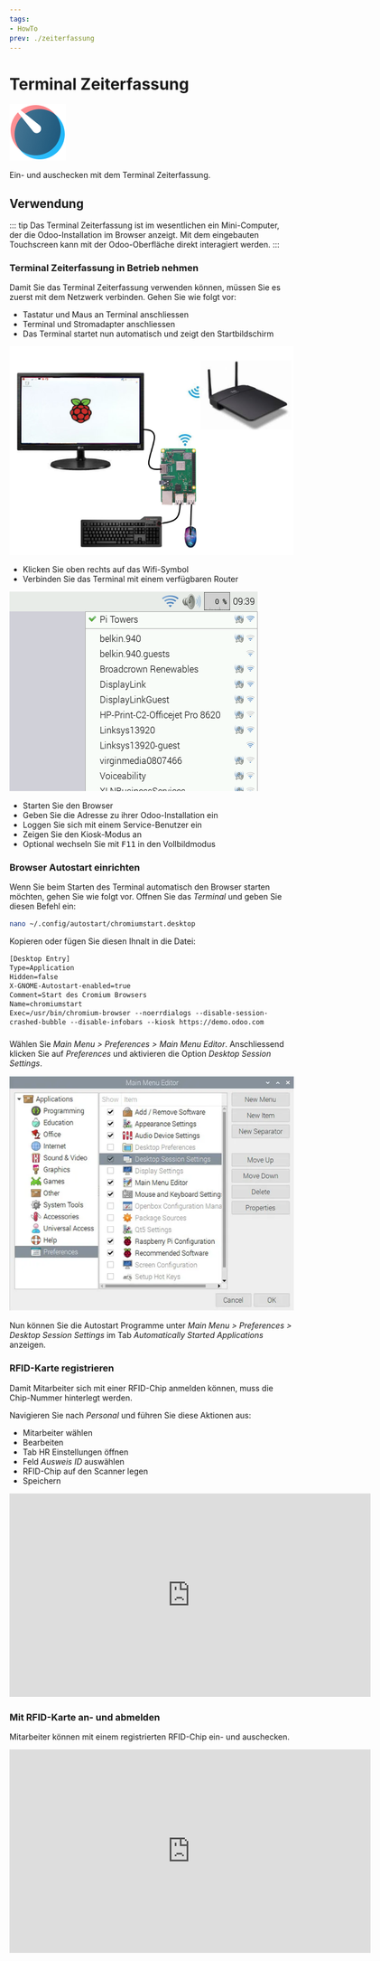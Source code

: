 ```yaml
---
tags:
- HowTo
prev: ./zeiterfassung
---
```

# Terminal Zeiterfassung
![icons_odoo_hr_timesheet](assets/icons_odoo_hr_timesheet.png)

Ein- und auschecken mit dem Terminal Zeiterfassung.

## Verwendung

::: tip
Das Terminal Zeiterfassung ist im wesentlichen ein Mini-Computer, der die Odoo-Installation im Browser anzeigt. Mit dem eingebauten Touchscreen kann mit der Odoo-Oberfläche direkt interagiert werden.
:::

### Terminal Zeiterfassung in Betrieb nehmen

Damit Sie das Terminal Zeiterfassung verwenden können, müssen Sie es zuerst mit dem Netzwerk verbinden. Gehen Sie wie folgt vor:

* Tastatur und Maus an Terminal anschliessen
* Terminal und Stromadapter anschliessen
* Das Terminal startet nun automatisch und zeigt den Startbildschirm

![](assets/raspberry-pi-setup.png)

* Klicken Sie oben rechts auf das Wifi-Symbol
* Verbinden Sie das Terminal mit einem verfügbaren Router

![](assets/raspberry-wifi.png)

* Starten Sie den Browser
* Geben Sie die Adresse zu ihrer Odoo-Installation ein
* Loggen Sie sich mit einem Service-Benutzer ein
* Zeigen Sie den Kiosk-Modus an
* Optional wechseln Sie mit <kbd>F11</kbd> in den Vollbildmodus

### Browser Autostart einrichten

Wenn Sie beim Starten des Terminal automatisch den Browser starten möchten, gehen Sie wie folgt vor. Offnen Sie das *Terminal* und geben Sie diesen Befehl ein:

```bash
nano ~/.config/autostart/chromiumstart.desktop
```

Kopieren oder fügen Sie diesen Ihnalt in die Datei:

```
[Desktop Entry]
Type=Application
Hidden=false
X-GNOME-Autostart-enabled=true
Comment=Start des Cromium Browsers
Name=chromiumstart
Exec=/usr/bin/chromium-browser --noerrdialogs --disable-session-crashed-bubble --disable-infobars --kiosk https://demo.odoo.com
```


###

Wählen Sie *Main Menu > Preferences > Main Menu Editor*. Anschliessend klicken Sie auf *Preferences* und aktivieren die Option *Desktop Session Settings*.

![](assets/Terminal%20Zeiterfassung%20Desktop%20Session.png)

Nun können Sie die Autostart Programme unter *Main Menu > Preferences > Desktop Session Settings* im Tab *Automatically Started Applications* anzeigen.

### RFID-Karte registrieren

Damit Mitarbeiter sich mit einer RFID-Chip anmelden können, muss die Chip-Nummer hinterlegt werden.

Navigieren Sie nach *Personal* und führen Sie diese Aktionen aus:
* Mitarbeiter wählen
* Bearbeiten
* Tab HR Einstellungen öffnen
* Feld *Ausweis ID* auswählen
* RFID-Chip auf den Scanner legen
* Speichern

<iframe title="vimeo-player" src="https://player.vimeo.com/video/727928057?h=8278678305" width="640" height="360" frameborder="0" allowfullscreen></iframe>

### Mit RFID-Karte an- und abmelden

Mitarbeiter können mit einem registrierten RFID-Chip ein- und auschecken.

<iframe title="vimeo-player" src="https://player.vimeo.com/video/727928034?h=e73bd9eb0f" width="640" height="360" frameborder="0" allowfullscreen></iframe>